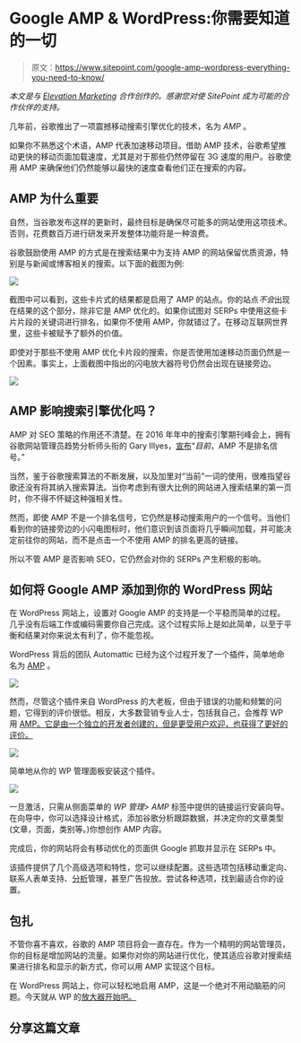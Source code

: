 # Google AMP & WordPress:你需要知道的一切

> 原文：<https://www.sitepoint.com/google-amp-wordpress-everything-you-need-to-know/>

*本文是与 [Elevation Marketing](https://www.elevationb2b.com/) 合作创作的。感谢您对使 SitePoint 成为可能的合作伙伴的支持。*

几年前，谷歌推出了一项震撼移动搜索引擎优化的技术，名为 *AMP* 。

如果你不熟悉这个术语，AMP 代表加速移动项目。借助 AMP 技术，谷歌希望推动更快的移动页面加载速度，尤其是对于那些仍然停留在 3G 速度的用户。谷歌使用 AMP 来确保他们仍然能够以最快的速度查看他们正在搜索的内容。

## AMP 为什么重要

自然，当谷歌发布这样的更新时，最终目标是确保尽可能多的网站使用这项技术。否则，花费数百万进行研发来开发整体功能将是一种浪费。

谷歌鼓励使用 AMP 的方式是在搜索结果中为支持 AMP 的网站保留优质资源，特别是与新闻或博客相关的搜索。以下面的截图为例:

![](img/17ddd827b788e5e4096f1c7186ee43af.png)

截图中可以看到，这些卡片式的结果都是启用了 AMP 的站点。你的站点*不会*出现在结果的这个部分，除非它是 AMP 优化的。如果你试图对 SERPs 中使用这些卡片片段的关键词进行排名，如果你不使用 AMP，你就错过了。在移动互联网世界里，这些卡被赋予了额外的价值。

即使对于那些不使用 AMP 优化卡片段的搜索，你是否使用加速移动页面仍然是一个因素。事实上，上面截图中指出的闪电放大器符号仍然会出现在链接旁边。

![](img/375e84f9ebe67c704cc17268ed634cf3.png)

## AMP 影响搜索引擎优化吗？

AMP 对 SEO 策略的作用还不清楚。在 2016 年年中的搜索引擎期刊峰会上，拥有谷歌网站管理员趋势分析师头衔的 Gary Illyes，[宣布](https://www.searchenginejournal.com/future-amp-gary-illyes-sejsummit-chicago/166677/)“*目前*，AMP 不是排名信号。”

当然，鉴于谷歌搜索算法的不断发展，以及加里对“当前”一词的使用，很难指望谷歌还没有将其纳入搜索算法。当你考虑到有很大比例的网站进入搜索结果的第一页时，你不得不怀疑这种强相关性。

然而，即使 AMP 不是一个排名信号，它仍然是移动搜索用户的一个信号。当他们看到你的链接旁边的小闪电图标时，他们意识到该页面将几乎瞬间加载，并可能决定前往你的网站，而不是点击一个不使用 AMP 的排名更高的链接。

所以不管 AMP 是否影响 SEO，它仍然会对你的 SERPs 产生积极的影响。

## 如何将 Google AMP 添加到你的 WordPress 网站

在 WordPress 网站上，设置对 Google AMP 的支持是一个平稳而简单的过程。几乎没有后端工作或编码需要你自己完成。这个过程实际上是如此简单，以至于平衡和结果对你来说太有利了，你不能忽视。

WordPress 背后的团队 Automattic 已经为这个过程开发了一个插件，简单地命名为 [AMP](https://wordpress.org/plugins/amp/) 。

![](img/c2c0a79006484211104a952df9f82638.png)

然而，尽管这个插件来自 WordPress 的大老板，但由于错误的功能和频繁的问题，它得到的评价很低。相反，大多数营销专业人士，包括我自己，会推荐 WP 用 [AMP。它是由一个独立的开发者创建的，但是更受用户欢迎，也获得了更好的评价。](https://wordpress.org/plugins/accelerated-mobile-pages/)

![](img/db778893aa50b3ffc0cb6588510dfdbc.png)

简单地从你的 WP 管理面板安装这个插件。

![](img/15b3f4360c807e2f9801c5b52ac7daa5.png)

一旦激活，只需从侧面菜单的 *WP 管理> AMP* 标签中提供的链接运行安装向导。在向导中，你可以选择设计格式，添加谷歌分析跟踪数据，并决定你的文章类型(文章，页面，类别等。)你想创作 AMP 内容。

完成后，你的网站将会有移动优化的页面供 Google 抓取并显示在 SERPs 中。

该插件提供了几个高级选项和特性，您可以继续配置。这些选项包括移动重定向、联系人表单支持、[分析](https://www.elevationb2b.com/blog/the-definitive-guide-to-b2b-marketing-analytics-for-increasing-conversions)管理，甚至广告投放。尝试各种选项，找到最适合你的设置。

## 包扎

不管你喜不喜欢，谷歌的 AMP 项目将会一直存在。作为一个精明的网站管理员，你的目标是增加网站的流量。如果你对你的网站进行优化，使其适应谷歌对搜索结果进行排名和显示的新方式，你可以用 AMP 实现这个目标。

在 WordPress 网站上，你可以轻松地启用 AMP，这是一个绝对不用动脑筋的问题。今天就从 WP 的[放大器开始吧。](https://wordpress.org/plugins/accelerated-mobile-pages/)

## 分享这篇文章